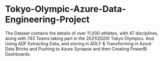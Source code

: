 # Tokyo-Olympic-Azure-Data-Engineering-Project
The Dataset contains the details of over 11,000 athletes, with 47 disciplines, along with 743 Teams taking part in the 2021(2020) Tokyo Olympics. And Using ADF Extracting Data, and storing in ADLF &amp; Transforming in Azure Data Bricks and Pushing to Azure Synapse and then Creating PowerBi Dashboards.
